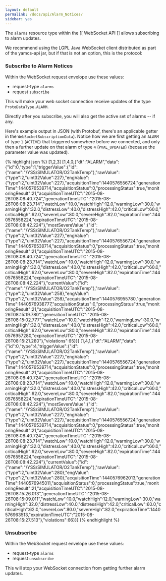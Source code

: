 ```yaml
---
layout: default
permalink: /docs/api/Alarm_Notices/
sidebar: yes
---
```


The `alarms` resource type within the [[ WebSocket API ]] allows subscribing to alarm updates.

We recommend using the LGPL Java WebSocket client distributed as part of the yamcs-api jar, but if that is not an option, this is the protocol:

### Subscribe to Alarm Notices
Within the WebSocket request envelope use these values:
* request-type `alarms`
* request `subscribe`

This will make your web socket connection receive updates of the type `ProtoDataType.ALARM`.

Directly after you subscribe, you will also get the active set of alarms -- if any.

Here's example output in JSON (with Protobuf, there's an applicable getter in the `WebSocketSubscriptionData`). Notice how we are first getting an `ALARM` of type `1` (`ACTIVE`) that triggered somewhere before we connected, and only then a further update on that alarm of type `4` (`PVAL_UPDATED`) (because the parameter value was updated).

{% highlight json %}
[1,2,3]
[1,4,0,{"dt":"ALARM","data":{"id":0,"type":1,"triggerValue":{"id":{"name":"/YSS/SIMULATOR/O2TankTemp"},"rawValue":{"type":2,"uint32Value":227},"engValue":{"type":2,"uint32Value":227},"acquisitionTime":1440576556724,"generationTime":1440576539714,"acquisitionStatus":0,"processingStatus":true,"monitoringResult":21,"acquisitionTimeUTC":"2015-08-26T08:08:40.724","generationTimeUTC":"2015-08-26T08:08:23.714","watchLow":10.0,"watchHigh":12.0,"warningLow":30.0,"warningHigh":32.0,"distressLow":40.0,"distressHigh":42.0,"criticalLow":60.0,"criticalHigh":62.0,"severeLow":80.0,"severeHigh":82.0,"expirationTime":1440576558224,"expirationTimeUTC":"2015-08-26T08:08:42.224"},"mostSevereValue":{"id":{"name":"/YSS/SIMULATOR/O2TankTemp"},"rawValue":{"type":2,"uint32Value":227},"engValue":{"type":2,"uint32Value":227},"acquisitionTime":1440576556724,"generationTime":1440576539714,"acquisitionStatus":0,"processingStatus":true,"monitoringResult":21,"acquisitionTimeUTC":"2015-08-26T08:08:40.724","generationTimeUTC":"2015-08-26T08:08:23.714","watchLow":10.0,"watchHigh":12.0,"warningLow":30.0,"warningHigh":32.0,"distressLow":40.0,"distressHigh":42.0,"criticalLow":60.0,"criticalHigh":62.0,"severeLow":80.0,"severeHigh":82.0,"expirationTime":1440576558224,"expirationTimeUTC":"2015-08-26T08:08:42.224"},"currentValue":{"id":{"name":"/YSS/SIMULATOR/O2TankTemp"},"rawValue":{"type":2,"uint32Value":258},"engValue":{"type":2,"uint32Value":258},"acquisitionTime":1440576955780,"generationTime":1440576938777,"acquisitionStatus":0,"processingStatus":true,"monitoringResult":21,"acquisitionTimeUTC":"2015-08-26T08:15:19.780","generationTimeUTC":"2015-08-26T08:15:02.777","watchLow":10.0,"watchHigh":12.0,"warningLow":30.0,"warningHigh":32.0,"distressLow":40.0,"distressHigh":42.0,"criticalLow":60.0,"criticalHigh":62.0,"severeLow":80.0,"severeHigh":82.0,"expirationTime":1440576957280,"expirationTimeUTC":"2015-08-26T08:15:21.280"},"violations":65}}]
[1,4,1,{"dt":"ALARM","data":{"id":0,"type":4,"triggerValue":{"id":{"name":"/YSS/SIMULATOR/O2TankTemp"},"rawValue":{"type":2,"uint32Value":227},"engValue":{"type":2,"uint32Value":227},"acquisitionTime":1440576556724,"generationTime":1440576539714,"acquisitionStatus":0,"processingStatus":true,"monitoringResult":21,"acquisitionTimeUTC":"2015-08-26T08:08:40.724","generationTimeUTC":"2015-08-26T08:08:23.714","watchLow":10.0,"watchHigh":12.0,"warningLow":30.0,"warningHigh":32.0,"distressLow":40.0,"distressHigh":42.0,"criticalLow":60.0,"criticalHigh":62.0,"severeLow":80.0,"severeHigh":82.0,"expirationTime":1440576558224,"expirationTimeUTC":"2015-08-26T08:08:42.224"},"mostSevereValue":{"id":{"name":"/YSS/SIMULATOR/O2TankTemp"},"rawValue":{"type":2,"uint32Value":227},"engValue":{"type":2,"uint32Value":227},"acquisitionTime":1440576556724,"generationTime":1440576539714,"acquisitionStatus":0,"processingStatus":true,"monitoringResult":21,"acquisitionTimeUTC":"2015-08-26T08:08:40.724","generationTimeUTC":"2015-08-26T08:08:23.714","watchLow":10.0,"watchHigh":12.0,"warningLow":30.0,"warningHigh":32.0,"distressLow":40.0,"distressHigh":42.0,"criticalLow":60.0,"criticalHigh":62.0,"severeLow":80.0,"severeHigh":82.0,"expirationTime":1440576558224,"expirationTimeUTC":"2015-08-26T08:08:42.224"},"currentValue":{"id":{"name":"/YSS/SIMULATOR/O2TankTemp"},"rawValue":{"type":2,"uint32Value":280},"engValue":{"type":2,"uint32Value":280},"acquisitionTime":1440576962013,"generationTime":1440576945011,"acquisitionStatus":0,"processingStatus":true,"monitoringResult":21,"acquisitionTimeUTC":"2015-08-26T08:15:26.013","generationTimeUTC":"2015-08-26T08:15:09.011","watchLow":10.0,"watchHigh":12.0,"warningLow":30.0,"warningHigh":32.0,"distressLow":40.0,"distressHigh":42.0,"criticalLow":60.0,"criticalHigh":62.0,"severeLow":80.0,"severeHigh":82.0,"expirationTime":1440576963513,"expirationTimeUTC":"2015-08-26T08:15:27.513"},"violations":66}}]
{% endhighlight %}

### Unsubscribe
Within the WebSocket request envelope use these values:
* request-type `alarms`
* request `unsubscribe`

This will stop your WebSocket connection from getting further alarm updates.
